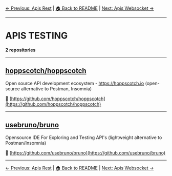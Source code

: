 [← Previous: Apis Rest](apis-rest.txt) | [🏠 Back to README](../README.md) | [Next: Apis Websocket →](apis-websocket.txt)

---

# APIS TESTING

**2 repositories**

---

## [hoppscotch/hoppscotch](https://github.com/hoppscotch/hoppscotch)

Open source API development ecosystem - https://hoppscotch.io (open-source alternative to Postman, Insomnia)

🔗 [https://github.com/hoppscotch/hoppscotch](https://github.com/hoppscotch/hoppscotch)

---

## [usebruno/bruno](https://github.com/usebruno/bruno)

Opensource IDE For Exploring and Testing API's (lightweight alternative to Postman/Insomnia)

🔗 [https://github.com/usebruno/bruno](https://github.com/usebruno/bruno)

---


[← Previous: Apis Rest](apis-rest.txt) | [🏠 Back to README](../README.md) | [Next: Apis Websocket →](apis-websocket.txt)
